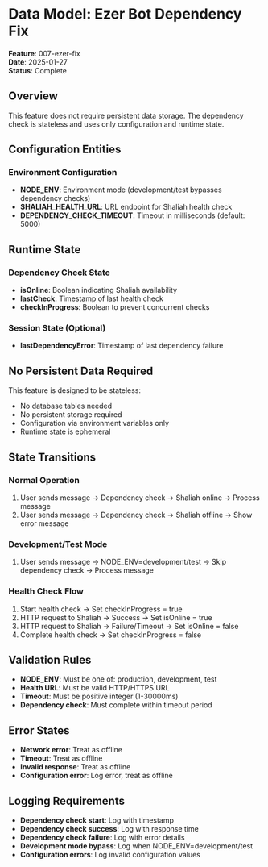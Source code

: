 # Data Model: Ezer Bot Dependency Fix

**Feature**: 007-ezer-fix  
**Date**: 2025-01-27  
**Status**: Complete

## Overview

This feature does not require persistent data storage. The dependency check is stateless and uses only configuration and runtime state.

## Configuration Entities

### Environment Configuration
- **NODE_ENV**: Environment mode (development/test bypasses dependency checks)
- **SHALIAH_HEALTH_URL**: URL endpoint for Shaliah health check
- **DEPENDENCY_CHECK_TIMEOUT**: Timeout in milliseconds (default: 5000)

## Runtime State

### Dependency Check State
- **isOnline**: Boolean indicating Shaliah availability
- **lastCheck**: Timestamp of last health check
- **checkInProgress**: Boolean to prevent concurrent checks

### Session State (Optional)
- **lastDependencyError**: Timestamp of last dependency failure

## No Persistent Data Required

This feature is designed to be stateless:
- No database tables needed
- No persistent storage required
- Configuration via environment variables only
- Runtime state is ephemeral

## State Transitions

### Normal Operation
1. User sends message → Dependency check → Shaliah online → Process message
2. User sends message → Dependency check → Shaliah offline → Show error message

### Development/Test Mode
1. User sends message → NODE_ENV=development/test → Skip dependency check → Process message

### Health Check Flow
1. Start health check → Set checkInProgress = true
2. HTTP request to Shaliah → Success → Set isOnline = true
3. HTTP request to Shaliah → Failure/Timeout → Set isOnline = false
4. Complete health check → Set checkInProgress = false

## Validation Rules

- **NODE_ENV**: Must be one of: production, development, test
- **Health URL**: Must be valid HTTP/HTTPS URL
- **Timeout**: Must be positive integer (1-30000ms)
- **Dependency check**: Must complete within timeout period

## Error States

- **Network error**: Treat as offline
- **Timeout**: Treat as offline
- **Invalid response**: Treat as offline
- **Configuration error**: Log error, treat as offline

## Logging Requirements

- **Dependency check start**: Log with timestamp
- **Dependency check success**: Log with response time
- **Dependency check failure**: Log with error details
- **Development mode bypass**: Log when NODE_ENV=development/test
- **Configuration errors**: Log invalid configuration values
